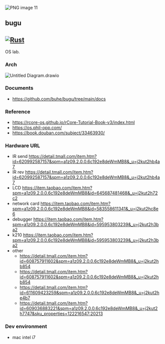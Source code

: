 

![PNG image 11](https://tva1.sinaimg.cn/large/008i3skNgy1guwqf1l6akj60u00u0wfg02.jpg)

## bugu

##  [![Rust](https://github.com/buhe/bugu/actions/workflows/rust.yml/badge.svg)](https://github.com/buhe/bugu/actions/workflows/rust.yml)

OS lab.

### Arch

![Untitled Diagram.drawio](https://tva1.sinaimg.cn/large/008i3skNgy1gubt2to1gpj606p083q2u02.jpg)

### Documents

- https://github.com/buhe/bugu/tree/main/docs

### Reference

- https://rcore-os.github.io/rCore-Tutorial-Book-v3/index.html
- https://os.phil-opp.com/
- https://book.douban.com/subject/33463930/

### Hardware URL

- IR send https://detail.tmall.com/item.htm?id=620992587157&spm=a1z09.2.0.0.6c192e8deWmMB8&_u=j2kut2hb4a7
- IR rev https://detail.tmall.com/item.htm?id=620992587157&spm=a1z09.2.0.0.6c192e8deWmMB8&_u=j2kut2hb4a7
- LCD https://item.taobao.com/item.htm?spm=a1z09.2.0.0.6c192e8deWmMB8&id=645687481468&_u=j2kut2h72c2
- network card https://item.taobao.com/item.htm?spm=a1z09.2.0.0.6c192e8deWmMB8&id=583558611341&_u=j2kut2hc8e6
- debugger https://item.taobao.com/item.htm?spm=a1z09.2.0.0.6c192e8deWmMB8&id=595953803239&_u=j2kut2h3ba2
- k210 https://item.taobao.com/item.htm?spm=a1z09.2.0.0.6c192e8deWmMB8&id=595953803239&_u=j2kut2h3ba2
- other
  - https://detail.tmall.com/item.htm?id=608757911602&spm=a1z09.2.0.0.6c192e8deWmMB8&_u=j2kut2hb854
  - https://detail.tmall.com/item.htm?id=608757911602&spm=a1z09.2.0.0.6c192e8deWmMB8&_u=j2kut2hb854
  - https://detail.tmall.com/item.htm?id=611609423259&spm=a1z09.2.0.0.6c192e8deWmMB8&_u=j2kut2he4b7
  - https://detail.tmall.com/item.htm?id=609036883221&spm=a1z09.2.0.0.6c192e8deWmMB8&_u=j2kut2h7747&sku_properties=122216547:20213

### Dev environment

- mac intel i7


